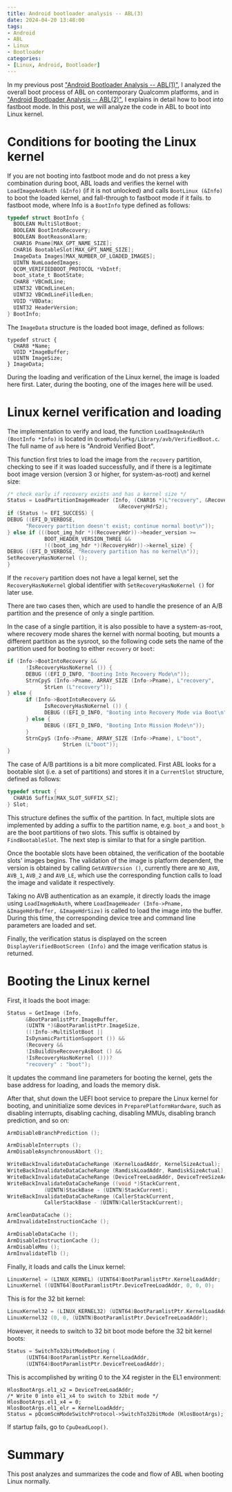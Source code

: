 ```yaml
---
title: Android bootloader analysis -- ABL(3)
date: 2024-04-20 13:48:00
tags:
- Android
- ABL
- Linux
- Bootloader
categories:
- [Linux, Android, Bootloader]
---
```


In my previous post ["Android Bootloader Analysis -- ABL(1)"](https://blog.inoki.cc/2021/10/18/android-bootloader-analysis-abl-1-en/), I analyzed the overall boot process of ABL on contemporary Qualcomm platforms, and in ["Android Bootloader Analysis -- ABL(2)"](https://blog.inoki.cc/2024/04/20/android-bootloader-analysis-abl-2-en/), I explains in detail how to boot into fastboot mode. In this post, we will analyze the code in ABL to boot into Linux kernel.

# Conditions for booting the Linux kernel

If you are not booting into fastboot mode and do not press a key combination during boot, ABL loads and verifies the kernel with `LoadImageAndAuth (&Info)` (if it is not unlocked) and calls `BootLinux (&Info)` to boot the loaded kernel, and fall-through to fastboot mode if it fails. to fastboot mode, where Info is a `BootInfo` type defined as follows:

```c
typedef struct BootInfo {
  BOOLEAN MultiSlotBoot;
  BOOLEAN BootIntoRecovery;
  BOOLEAN BootReasonAlarm;
  CHAR16 Pname[MAX_GPT_NAME_SIZE];
  CHAR16 BootableSlot[MAX_GPT_NAME_SIZE];
  ImageData Images[MAX_NUMBER_OF_LOADED_IMAGES];
  UINTN NumLoadedImages;
  QCOM_VERIFIEDBOOT_PROTOCOL *VbIntf;
  boot_state_t BootState;
  CHAR8 *VBCmdLine;
  UINT32 VBCmdLineLen;
  UINT32 VBCmdLineFilledLen;
  VOID *VBData;
  UINT32 HeaderVersion;
} BootInfo;
```

The `ImageData` structure is the loaded boot image, defined as follows:

```
typedef struct {
  CHAR8 *Name;
  VOID *ImageBuffer;
  UINTN ImageSize;
} ImageData;
```

During the loading and verification of the Linux kernel, the image is loaded here first. Later, during the booting, one of the images here will be used.

# Linux kernel verification and loading

The implementation to verify and load, the function `LoadImageAndAuth (BootInfo *Info)` is located in `QcomModulePkg/Library/avb/VerifiedBoot.c`. The full name of `avb` here is "Android Verified Boot".

This function first tries to load the image from the `recovery` partition, checking to see if it was loaded successfully, and if there is a legitimate boot image version (version 3 or higher, for system-as-root) and kernel size:
 
 

```c
/* check early if recovery exists and has a kernel size */
Status = LoadPartitionImageHeader (Info, (CHAR16 *)L"recovery", &RecoveryHdr,
                                    &RecoveryHdrSz);
if (Status != EFI_SUCCESS) {
DEBUG ((EFI_D_VERBOSE,
      "Recovery partition doesn't exist; continue normal boot\n"));
} else if (((boot_img_hdr *)(RecoveryHdr))->header_version >=
            BOOT_HEADER_VERSION_THREE &&
            !((boot_img_hdr *)(RecoveryHdr))->kernel_size) {
DEBUG ((EFI_D_VERBOSE, "Recovery partition has no kernel\n"));
SetRecoveryHasNoKernel ();
}
```

If the `recovery` partition does not have a legal kernel, set the `RecoveryHasNoKernel` global identifier with `SetRecoveryHasNoKernel ()` for later use.

There are two cases then, which are used to handle the presence of an A/B partition and the presence of only a single partition.

In the case of a single partition, it is also possible to have a system-as-root, where recovery mode shares the kernel with normal booting, but mounts a different partition as the sysroot, so the following code sets the name of the partition used for booting to either `recovery` or `boot`:

```c
if (Info->BootIntoRecovery &&
      !IsRecoveryHasNoKernel ()) {
      DEBUG ((EFI_D_INFO, "Booting Into Recovery Mode\n"));
      StrnCpyS (Info->Pname, ARRAY_SIZE (Info->Pname), L"recovery",
            StrLen (L"recovery"));
} else {
      if (Info->BootIntoRecovery &&
            IsRecoveryHasNoKernel ()) {
            DEBUG ((EFI_D_INFO, "Booting into Recovery Mode via Boot\n"));
      } else {
            DEBUG ((EFI_D_INFO, "Booting Into Mission Mode\n"));
      }
      StrnCpyS (Info->Pname, ARRAY_SIZE (Info->Pname), L"boot",
                  StrLen (L"boot"));
}
```

The case of A/B partitions is a bit more complicated. First ABL looks for a bootable slot (i.e. a set of partitions) and stores it in a `CurrentSlot` structure, defined as follows:

```c
typedef struct {
  CHAR16 Suffix[MAX_SLOT_SUFFIX_SZ];
} Slot;
```

This structure defines the suffix of the partition. In fact, multiple slots are implemented by adding a suffix to the partition name, e.g. `boot_a` and `boot_b` are the boot partitions of two slots. This suffix is obtained by `FindBootableSlot`. The next step is similar to that for a single partition.

Once the bootable slots have been obtained, the verification of the bootable slots' images begins. The validation of the image is platform dependent, the version is obtained by calling `GetAVBVersion ()`, currently there are `NO_AVB`, `AVB_1`, `AVB_2` and `AVB_LE`, which use the corresponding function calls to load the image and validate it respectively.

Taking no AVB authentication as an example, it directly loads the image using `LoadImageNoAuth`, where `LoadImageHeader (Info->Pname, &ImageHdrBuffer, &ImageHdrSize)` is called to load the image into the buffer. During this time, the corresponding device tree and command line parameters are loaded and set.

Finally, the verification status is displayed on the screen `DisplayVerifiedBootScreen (Info)` and the image verification status is returned.

# Booting the Linux kernel

First, it loads the boot image:

```c
Status = GetImage (Info,
      &BootParamlistPtr.ImageBuffer,
      (UINTN *)&BootParamlistPtr.ImageSize,
      ((!Info->MultiSlotBoot ||
      IsDynamicPartitionSupport ()) &&
      (Recovery &&
      !IsBuildUseRecoveryAsBoot () &&
      !IsRecoveryHasNoKernel ()))?
      "recovery" : "boot");
```

It updates the command line parameters for booting the kernel, gets the base address for loading, and loads the memory disk.

After that, shut down the UEFI boot service to prepare the Linux kernel for booting, and uninitialize some devices in `PreparePlatformHardware`, such as disabling interrupts, disabling caching, disabling MMUs, disabling branch prediction, and so on:

```c
ArmDisableBranchPrediction ();

ArmDisableInterrupts ();
ArmDisableAsynchronousAbort ();

WriteBackInvalidateDataCacheRange (KernelLoadAddr, KernelSizeActual);
WriteBackInvalidateDataCacheRange (RamdiskLoadAddr, RamdiskSizeActual);
WriteBackInvalidateDataCacheRange (DeviceTreeLoadAddr, DeviceTreeSizeActual);
WriteBackInvalidateDataCacheRange ((void *)StackCurrent,
            (UINTN)StackBase - (UINTN)StackCurrent);
WriteBackInvalidateDataCacheRange (CallerStackCurrent,
            CallerStackBase - (UINTN)CallerStackCurrent);

ArmCleanDataCache ();
ArmInvalidateInstructionCache ();

ArmDisableDataCache ();
ArmDisableInstructionCache ();
ArmDisableMmu ();
ArmInvalidateTlb ();
```

Finally, it loads and calls the Linux kernel:

```c
LinuxKernel = (LINUX_KERNEL) (UINT64)BootParamlistPtr.KernelLoadAddr;
LinuxKernel ((UINT64)BootParamlistPtr.DeviceTreeLoadAddr, 0, 0, 0);
```

This is for the 32 bit kernel:

```c
LinuxKernel32 = (LINUX_KERNEL32) (UINT64)BootParamlistPtr.KernelLoadAddr;
LinuxKernel32 (0, 0, (UINTN)BootParamlistPtr.DeviceTreeLoadAddr);
```
 
However, it needs to switch to 32 bit boot mode before the 32 bit kernel boots:

```c
Status = SwitchTo32bitModeBooting (
      (UINT64)BootParamlistPtr.KernelLoadAddr,
      (UINT64)BootParamlistPtr.DeviceTreeLoadAddr);
```

This is accomplished by writing 0 to the X4 register in the EL1 environment:

```
HlosBootArgs.el1_x2 = DeviceTreeLoadAddr;
/* Write 0 into el1_x4 to switch to 32bit mode */
HlosBootArgs.el1_x4 = 0;
HlosBootArgs.el1_elr = KernelLoadAddr;
Status = pQcomScmModeSwitchProtocol->SwitchTo32bitMode (HlosBootArgs);
```

If startup fails, go to `CpuDeadLoop()`.

# Summary

This post analyzes and summarizes the code and flow of ABL when booting Linux normally.
